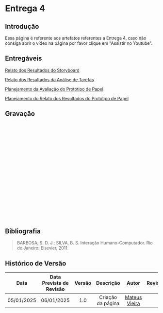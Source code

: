 # Entrega 4

## Introdução

Essa página é referente aos artefatos referentes a Entrega 4, caso não consiga abrir o vídeo na página por favor clique em "Assistir no Youtube".

## Entregáveis

[Relato dos Resultados do Storyboard](../../design_avaliacao_desenvolvimento/nivel01/storyboard/relato_resultado.md)

[Relato dos Resultados da Análise de Tarefas](../../design_avaliacao_desenvolvimento/nivel01/analise_de_tarefas/relato_resultado.md)

[Planejamento da Avaliação do Protótipo de Papel](../../design_avaliacao_desenvolvimento/nivel02/planejamento_avaliacao_prototipo_papel.md)

[Planejamento do Relato dos Resultados do Protótipo de Papel](../../design_avaliacao_desenvolvimento/nivel02/planejamento_relato_prototipo_papel.md)

## Gravação

<iframe width="560" height="315" src="" frameborder="0" allowfullscreen></iframe>

## Bibliografia

<!-- livro utilizado pelo professor na disciplina. -->

> BARBOSA, S. D. J.; SILVA, B. S. Interação Humano-Computador. Rio de Janeiro: Elsevier, 2011.

## Histórico de Versão

|    Data    | Data Prevista de Revisão | Versão |     Descrição     |                   Autor                    | Revisor |
| :--------: | :----------------------: | :----: | :---------------: | :----------------------------------------: | :-----: |
| 05/01/2025 |        06/01/2025        |  1.0   | Criação da página | [Mateus Vieira](https://github.com/matix0) |         |

